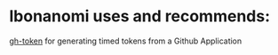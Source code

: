 # lbonanomi uses and recommends:

[gh-token](https://github.com/Link-/gh-token) for generating timed tokens from a Github Application
